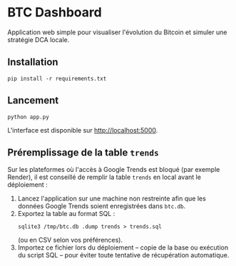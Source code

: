 # BTC Dashboard

Application web simple pour visualiser l\'évolution du Bitcoin et simuler une stratégie DCA locale.

## Installation
```
pip install -r requirements.txt
```

## Lancement
```
python app.py
```

L\'interface est disponible sur [http://localhost:5000](http://localhost:5000).

## Préremplissage de la table `trends`

Sur les plateformes où l'accès à Google Trends est bloqué (par exemple Render),
il est conseillé de remplir la table `trends` en local avant le déploiement :

1. Lancez l'application sur une machine non restreinte afin que les données
   Google Trends soient enregistrées dans `btc.db`.
2. Exportez la table au format SQL :
   ```
   sqlite3 /tmp/btc.db .dump trends > trends.sql
   ```
   (ou en CSV selon vos préférences).
3. Importez ce fichier lors du déploiement – copie de la base ou exécution du
   script SQL – pour éviter toute tentative de récupération automatique.
